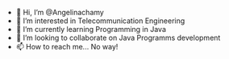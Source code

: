 - 👋 Hi, I’m @Angelinachamy
- 👀 I’m interested in Telecommunication Engineering
- 🌱 I’m currently learning Programming in Java
- 💞️ I’m looking to collaborate on Java Programms development
- 📫 How to reach me... No way!

<!---
Angelinachamy/Angelinachamy is a ✨ special ✨ repository because its `README.md` (this file) appears on your GitHub profile.
You can click the Preview link to take a look at your changes.
--->
